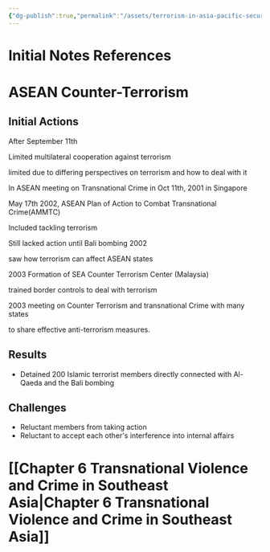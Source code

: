```yaml
---
{"dg-publish":true,"permalink":"/assets/terrorism-in-asia-pacific-security/initial-notes-references/"}
---
```


# Initial Notes References

# ASEAN Counter-Terrorism

## Initial Actions

After September 11th

Limited multilateral cooperation against terrorism

limited due to differing perspectives on terrorism and how to deal with it

In ASEAN meeting on Transnational Crime in Oct 11th, 2001 in Singapore

May 17th 2002, ASEAN Plan of Action to Combat Transnational Crime(AMMTC)

Included tackling terrorism

Still lacked action until Bali bombing 2002

saw how terrorism can affect ASEAN states

2003 Formation of SEA Counter Terrorism Center (Malaysia)

trained border controls to deal with terrorism

2003 meeting on Counter Terrorism and transnational Crime with many states

to share effective anti-terrorism measures.

## Results

- Detained 200 Islamic terrorist members directly connected with Al-Qaeda and the Bali bombing

## Challenges

- Reluctant members from taking action
- Reluctant to accept each other's interference into internal affairs

# [[Chapter 6 Transnational Violence and Crime in Southeast Asia\|Chapter 6 Transnational Violence and Crime in Southeast Asia]]